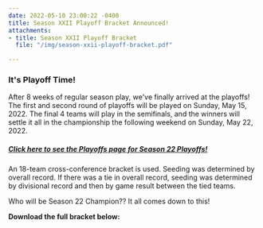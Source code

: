 ```yaml
---
date: 2022-05-10 23:00:22 -0400
title: Season XXII Playoff Bracket Announced!
attachments:
- title: Season XXII Playoff Bracket
  file: "/img/season-xxii-playoff-bracket.pdf"

---
```

### It's Playoff Time!

After 8 weeks of regular season play, we've finally arrived at the playoffs!  The first and second round of playoffs will be played on Sunday, May 15, 2022.  The final 4 teams will play in the semifinals, and the winners will settle it all in the championship the following weekend on Sunday, May 22, 2022.

##### [Click here to see the Playoffs page for Season 22 Playoffs!](/season-22-playoffs/ "S22 Playoffs")

An 18-team cross-conference bracket is used. Seeding was determined by overall record. If there was a tie in overall record, seeding was determined by divisional record and then by game result between the tied teams.

Who will be Season 22 Champion??  It all comes down to this!

**Download the full bracket below:**